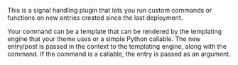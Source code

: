 This is a signal handling plugin that lets you run custom commands or functions
on new entries created since the last deployment.

Your command can be a template that can be rendered by the templating engine
that your theme uses or a simple Python callable.  The new entry/post is passed
in the context to the templating engine, along with the command.  If the
command is a callable, the entry is passed as an argument.
